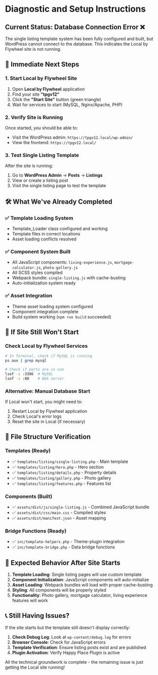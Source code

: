 # Diagnostic and Setup Instructions

## Current Status: Database Connection Error ❌

The single listing template system has been fully configured and built, but WordPress cannot connect to the database. This indicates the Local by Flywheel site is not running.

## 🚀 **Immediate Next Steps**

### 1. Start Local by Flywheel Site
1. Open **Local by Flywheel** application
2. Find your site **"tpgv12"** 
3. Click the **"Start Site"** button (green triangle)
4. Wait for services to start (MySQL, Nginx/Apache, PHP)

### 2. Verify Site is Running
Once started, you should be able to:
- Visit the WordPress admin: `https://tpgv12.local/wp-admin/`
- View the frontend: `https://tpgv12.local/`

### 3. Test Single Listing Template
After the site is running:
1. Go to **WordPress Admin** → **Posts** → **Listings**
2. View or create a listing post
3. Visit the single listing page to test the template

## 🛠️ **What We've Already Completed**

### ✅ Template Loading System
- Template_Loader class configured and working
- Template files in correct locations
- Asset loading conflicts resolved

### ✅ Component System Built
- All JavaScript components: `living-experience.js`, `mortgage-calculator.js`, `photo-gallery.js`
- All SCSS styles compiled
- Webpack bundle: `single-listing.js` with cache-busting
- Auto-initialization system ready

### ✅ Asset Integration
- Theme asset loading system configured
- Component integration complete
- Build system working (`npm run build` succeeded)

## 🔧 **If Site Still Won't Start**

### Check Local by Flywheel Services
```bash
# In Terminal, check if MySQL is running
ps aux | grep mysql

# Check if ports are in use
lsof -i :3306  # MySQL
lsof -i :80    # Web server
```

### Alternative: Manual Database Start
If Local won't start, you might need to:
1. Restart Local by Flywheel application
2. Check Local's error logs
3. Reset the site in Local (if necessary)

## 📁 **File Structure Verification**

### Templates (Ready)
- ✅ `templates/listing/single-listing.php` - Main template
- ✅ `templates/listing/hero.php` - Hero section
- ✅ `templates/listing/details.php` - Property details
- ✅ `templates/listing/gallery.php` - Photo gallery
- ✅ `templates/listing/features.php` - Features list

### Components (Built)
- ✅ `assets/dist/js/single-listing.js` - Combined JavaScript bundle
- ✅ `assets/dist/css/main.css` - Compiled styles
- ✅ `assets/dist/manifest.json` - Asset mapping

### Bridge Functions (Ready)
- ✅ `inc/template-helpers.php` - Theme-plugin integration
- ✅ `inc/template-bridge.php` - Data bridge functions

## 🎯 **Expected Behavior After Site Starts**

1. **Template Loading**: Single listing pages will use custom template
2. **Component Initialization**: JavaScript components will auto-initialize
3. **Asset Loading**: Webpack bundles will load with proper cache-busting
4. **Styling**: All components will be properly styled
5. **Functionality**: Photo gallery, mortgage calculator, living experience features will work

## 📞 **Still Having Issues?**

If the site starts but the template still doesn't display correctly:

1. **Check Debug Log**: Look at `wp-content/debug.log` for errors
2. **Browser Console**: Check for JavaScript errors
3. **Template Verification**: Ensure listing posts exist and are published
4. **Plugin Activation**: Verify Happy Place Plugin is active

All the technical groundwork is complete - the remaining issue is just getting the Local site running!
